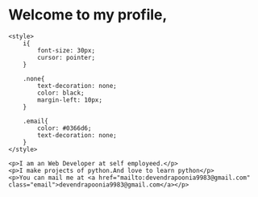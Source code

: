 <h1>Welcome to my profile,</h1>

<script src="https://kit.fontawesome.com/41a42e5903.js" crossorigin="anonymous"></script>
    <style>
        i{
            font-size: 30px;
            cursor: pointer;
        }

        .none{
            text-decoration: none;
            color: black;
            margin-left: 10px;
        }

        .email{
            color: #0366d6;
            text-decoration: none;
        }
    </style>
</head>
<body>
    <a href="https://www.twitter.com/devendrapoonia0" target="_blank" class="none">
    <i class="fa fa-twitter"></i>
    </a>
    <a href="https://www.instagram.com/poonia_devendra" target="_blank" class="none">
    <i class="fa fa-instagram"></i>
    </a>
    <a href="https://www.linkedin.com/in/devendra-poonia" target="_blank" class="none">
    <i class="fa fa-linkedin"></i>
    </a>

    <p>I am an Web Developer at self employeed.</p>
    <p>I make projects of python.And love to learn python</p>
    <p>You can mail me at <a href="mailto:devendrapoonia9983@gmail.com" class="email">devendrapoonia9983@gmail.com</a></p>
